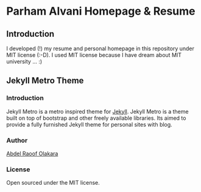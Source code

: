 # Parham Alvani Homepage & Resume
## Introduction
I developed (!) my resume and personal homepage in this repository under MIT license (:-D).
I used MIT license because I have dream about MIT university ... :)
## Jekyll Metro Theme
### Introduction
Jekyll Metro is a metro inspired theme for [Jekyll](http://jekyllrb.com).
Jekyll Metro is a theme built on top of bootstrap and other freely available libraries.
Its aimed to provide a fully furnished Jekyll theme for personal sites with blog.
### Author
[Abdel Raoof Olakara](http://abdelraoof.com/)
### License
Open sourced under the MIT license.
